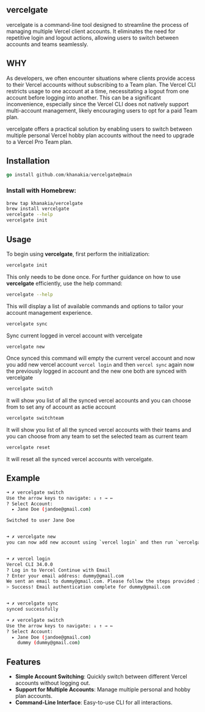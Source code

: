 ## vercelgate
vercelgate is a command-line tool designed to streamline the process of managing multiple Vercel client accounts. It eliminates the need for repetitive login and logout actions, allowing users to switch between accounts and teams seamlessly.


## WHY
As developers, we often encounter situations where clients provide access to their Vercel accounts without subscribing to a Team plan. The Vercel CLI restricts usage to one account at a time, necessitating a logout from one account before logging into another. This can be a significant inconvenience, especially since the Vercel CLI does not natively support multi-account management, likely encouraging users to opt for a paid Team plan.

vercelgate offers a practical solution by enabling users to switch between multiple personal Vercel hobby plan accounts without the need to upgrade to a Vercel Pro Team plan.


## Installation
```go
go install github.com/khanakia/vercelgate@main
```

### Install with Homebrew:
```sh
brew tap khanakia/vercelgate
brew install vercelgate
vercelgate --help
vercelgate init
```

## Usage

To begin using **vercelgate**, first perform the initialization:

```bash
vercelgate init
```

This only needs to be done once. For further guidance on how to use **vercelgate** efficiently, use the help command:

```bash
vercelgate --help
```

This will display a list of available commands and options to tailor your account management experience.


```bash
vercelgate sync
```
Sync current logged in vercel account with vercelgate

```bash
vercelgate new
```
Once synced this command will empty the current vercel account and now you add new vercel account `vercel login` and then `vercel sync` again now the previously logged in account and the new one both are synced with vercelgate



```bash
vercelgate switch
```
It will show you list of all the synced vercel accounts and you can choose from to set any of account as actie account


```bash
vercelgate switchteam
```
It will show you list of all the synced vercel accounts with their teams and you can choose from any team to set the selected team as current team

```bash
vercelgate reset
```
It will reset all the synced vercel accounts with vercelgate.


## Example
```sh
➜ ✗ vercelgate switch
Use the arrow keys to navigate: ↓ ↑ → ← 
? Select Account: 
  ▸ Jane Doe (jandoe@gmail.com)

Switched to user Jane Doe


➜ ✗ vercelgate new   
you can now add new account using `vercel login` and then run `vercelgate sync` again


➜ ✗ vercel login  
Vercel CLI 34.0.0
? Log in to Vercel Continue with Email
? Enter your email address: dummy@gmail.com
We sent an email to dummy@gmail.com. Please follow the steps provided inside it and make sure the security code matches Eager Bornean Orang-utan.
> Success! Email authentication complete for dummy@gmail.com


➜ ✗ vercelgate sync  
synced successfully

➜ ✗ vercelgate switch
Use the arrow keys to navigate: ↓ ↑ → ← 
? Select Account: 
  ▸ Jane Doe (jandoe@gmail.com)
    dummy (dummy@gmail.com)

```

## Features

- **Simple Account Switching**: Quickly switch between different Vercel accounts without logging out.
- **Support for Multiple Accounts**: Manage multiple personal and hobby plan accounts.
- **Command-Line Interface**: Easy-to-use CLI for all interactions.
